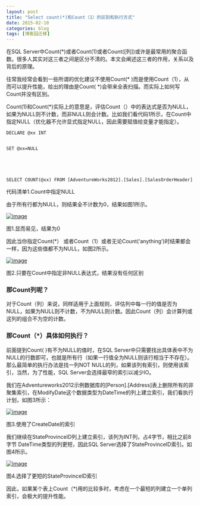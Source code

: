 ```yaml
---
layout: post
title: "Select count(*)和Count（1）的区别和执行方式"
date: 2015-02-10
categories: blog
tags: [博客园迁移]
---
```


在SQL Server中Count\(\*\)或者Count\(1\)或者Count\(\[列\]\)或许是最常用的聚合函数。很多人其实对这三者之间是区分不清的。本文会阐述这三者的作用，关系以及背后的原理。

往常我经常会看到一些所谓的优化建议不使用Count\(\* \)而是使用Count（1），从而可以提升性能，给出的理由是Count\( \*\)会带来全表扫描。而实际上如何写Count并没有区别。

Count\(1\)和Count\(\*\)实际上的意思是，评估Count（）中的表达式是否为NULL，如果为NULL则不计数，而非NULL则会计数。比如我们看代码1所示，在Count中指定NULL（优化器不允许显式指定NULL，因此需要赋值给变量才能指定）。
    
    
    DECLARE @xx INT
    
    
    SET @xx=NULL
    
    
     
    
    
    SELECT COUNT(@xx) FROM [AdventureWorks2012].[Sales].[SalesOrderHeader]

代码清单1.Count中指定NULL

由于所有行都为NULL，则结果全不计数为0，结果如图1所示。

[![image](https://cdn.jsdelivr.net/gh/careyson/careyson.github.io@main/assets/images/2015-02-10-select-count-count-1/select-count-count-1-101451033865513.png)](//images0.cnblogs.com/blog/35368/201502/101451026203913.png)

图1.显而易见，结果为0

因此当你指定Count\(\*） 或者Count（1）或者无论Count\(‘anything’\)时结果都会一样，因为这些值都不为NULL，如图2所示。

[![image](https://cdn.jsdelivr.net/gh/careyson/careyson.github.io@main/assets/images/2015-02-10-select-count-count-1/select-count-count-1-101451048396268.png)](//images0.cnblogs.com/blog/35368/201502/101451042928368.png)

图2.只要在Count中指定非NULL表达式，结果没有任何区别

### 那Count列呢？

对于Count（列）来说，同样适用于上面规则，评估列中每一行的值是否为NULL，如果为NULL则不计数，不为NULL则计数。因此Count（列）会计算列或这列的组合不为空的计数。

### 那Count（\*）具体如何执行？

前面提到Count\( \)有不为NULL的值时，在SQL Server中只需要找出具体表中不为NULL的行数即可，也就是所有行（如果一行值全为NULL则该行相当于不存在）。那么最简单的执行办法是找一列NOT NULL的列，如果该列有索引，则使用该索引，当然，为了性能，SQL Server会选择最窄的索引以减少IO。

我们在Adventureworks2012示例数据库的\[Person\].\[Address\]表上删除所有的非聚集索引，在ModifyDate这个数据类型为DateTime的列上建立索引，我们看执行计划，如图3所示：

[![image](https://cdn.jsdelivr.net/gh/careyson/careyson.github.io@main/assets/images/2015-02-10-select-count-count-1/select-count-count-1-101451064798968.png)](//images0.cnblogs.com/blog/35368/201502/101451056672382.png)

图3.使用了CreateDate的索引

我们继续在StateProvinceID列上建立索引，该列为INT列，占4字节，相比之前8字节 DateTime类型的列更短，因此SQL Server选择了StateProvinceID索引。如图4所示。

[![image](https://cdn.jsdelivr.net/gh/careyson/careyson.github.io@main/assets/images/2015-02-10-select-count-count-1/select-count-count-1-101451079013266.png)](//images0.cnblogs.com/blog/35368/201502/101451071366367.png)

图4.选择了更短的StateProvinceID索引

因此，如果某个表上Count（\*\)用的比较多时，考虑在一个最短的列建立一个单列索引，会极大的提升性能。
